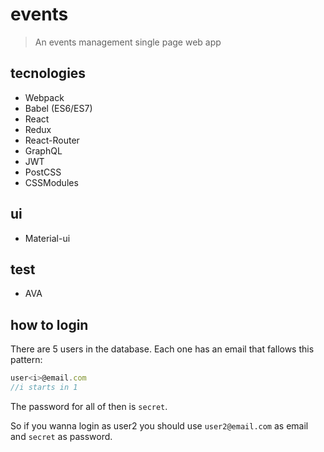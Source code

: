 # events

> An events management single page web app

## tecnologies

- Webpack
- Babel (ES6/ES7)
- React
- Redux
- React-Router
- GraphQL
- JWT
- PostCSS
- CSSModules

## ui

- Material-ui

## test

- AVA

## how to login

There are 5 users in the database. Each one has an email that fallows this pattern:

```js
user<i>@email.com
//i starts in 1
```
The password for all of then is `secret`.

So if you wanna login as user2 you should use `user2@email.com` as email and `secret` as password.